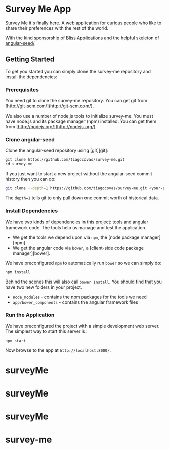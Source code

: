 # Survey Me App

Survey Me it's finally here. A web application for curious people who like to share their preferences with the rest of the world.

With the kind sponsorship of [Bliss Applications](http://www.bliss.pt/) and the helpful skeleton of [angular-seed/](https://github.com/angular/angular-seed).

## Getting Started

To get you started you can simply clone the survey-me repository and install the dependencies:

### Prerequisites

You need git to clone the survey-me repository. You can get git from
[http://git-scm.com/](http://git-scm.com/).

We also use a number of node.js tools to initialize survey-me. You must have node.js and
its package manager (npm) installed.  You can get them from [http://nodejs.org/](http://nodejs.org/).

### Clone angular-seed

Clone the angular-seed repository using [git][git]:

```
git clone https://github.com/tiagocovas/survey-me.git
cd survey-me
```

If you just want to start a new project without the angular-seed commit history then you can do:

```bash
git clone --depth=1 https://github.com/tiagocovas/survey-me.git <your-project-name>
```

The `depth=1` tells git to only pull down one commit worth of historical data.

### Install Dependencies

We have two kinds of dependencies in this project: tools and angular framework code.  The tools help
us manage and test the application.

* We get the tools we depend upon via `npm`, the [node package manager][npm].
* We get the angular code via `bower`, a [client-side code package manager][bower].

We have preconfigured `npm` to automatically run `bower` so we can simply do:

```
npm install
```

Behind the scenes this will also call `bower install`.  You should find that you have two new
folders in your project.

* `node_modules` - contains the npm packages for the tools we need
* `app/bower_components` - contains the angular framework files

### Run the Application

We have preconfigured the project with a simple development web server.  The simplest way to start
this server is:

```
npm start
```

Now browse to the app at `http://localhost:8000/`.
# surveyMe
# surveyMe
# surveyMe
# survey-me

